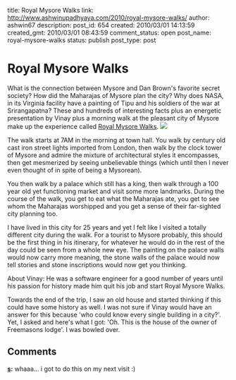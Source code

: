 title: Royal Mysore Walks
link: http://www.ashwinupadhyaya.com/2010/royal-mysore-walks/
author: ashwin67
description: 
post_id: 654
created: 2010/03/01 14:13:59
created_gmt: 2010/03/01 08:43:59
comment_status: open
post_name: royal-mysore-walks
status: publish
post_type: post

# Royal Mysore Walks

What is the connection between Mysore and Dan Brown's favorite secret society? How did the Maharajas of Mysore plan the city? Why does NASA, in its Virginia facility have a painting of Tipu and his soldiers of the war at Srirangapatna? These and hundreds of interesting facts plus an energetic presentation by Vinay plus a morning walk at the pleasant city of Mysore make up the experience called [Royal Mysore Walks](http://www.royalmysorewalks.com/). ![](http://lh3.ggpht.com/_TuZ4YYywUxo/S4t2seWqGbI/AAAAAAAABxc/Awm3Jtixa5w/s400/RoyalMysoreWalks.jpg)

The walk starts at 7AM in the morning at town hall. You walk by century old cast iron street lights imported from London, then walk by the clock tower of Mysore and admire the mixture of architectural styles it encompasses, then get mesmerized by seeing unbelievable things (which until then I never even thought of in spite of being a Mysorean).

You then walk by a palace which still has a king, then walk through a 100 year old yet functioning market and visit some more landmarks. During the course of the walk, you get to eat what the Maharajas ate, you get to see whom the Maharajas worshipped and you get a sense of their far-sighted city planning too.

I have lived in this city for 25 years and yet I felt like I visited a totally different city during the walk. For a tourist to Mysore probably, this should be the first thing in his itinerary, for whatever he would do in the rest of the day could be seen from a whole new eye. The painting on the palace walls would now carry more meaning, the stone walls of the palace would now tell stories and stone inscriptions would now get you thinking.

About Vinay: He was a software engineer for a good number of years until his passion for history made him quit his job and start Royal Mysore Walks.

Towards the end of the trip, I saw an old house and started thinking if this could have some history as well. I was not sure if Vinay would have an answer for this because 'who could know every single building in a city?'. Yet, I asked and here's what I got: 'Oh. This is the house of the owner of Freemasons lodge'. I was bowled over.

## Comments

**[s](#155 "2010-03-02 00:14:59"):** whaaa... i got to do this on my next visit :)

